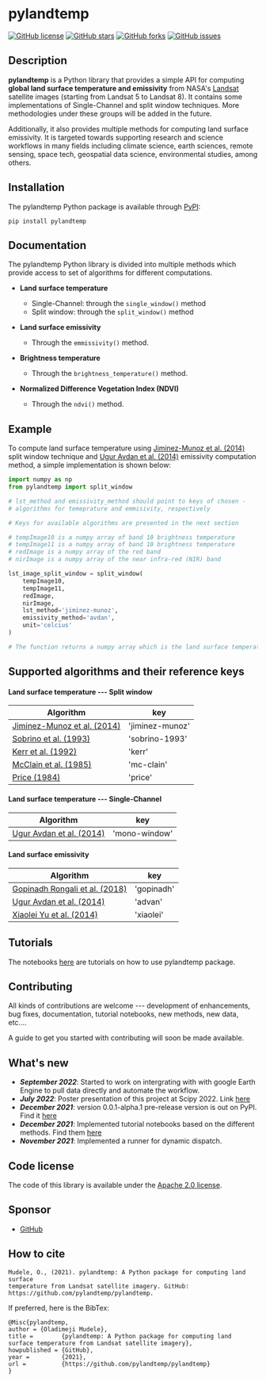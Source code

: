 # pylandtemp

[![GitHub license](https://img.shields.io/github/license/pylandtemp/pylandtemp)](https://github.com/pylandtemp/pylandtemp/blob/master/LICENSE)
[![GitHub stars](https://img.shields.io/github/stars/pylandtemp/pylandtemp)](https://github.com/pylandtemp/pylandtemp/stargazers)
[![GitHub forks](https://img.shields.io/github/forks/pylandtemp/pylandtemp)](https://github.com/pylandtemp/pylandtemp/network)
[![GitHub issues](https://img.shields.io/github/issues/pylandtemp/pylandtemp)](https://github.com/pylandtemp/pylandtemp/issues)

## Description

**pylandtemp** is a Python library that provides a simple API for computing **global land surface temperature and emissivity** from NASA's [Landsat](https://www.usgs.gov/landsat-missions) satellite images (starting from Landsat 5 to Landsat 8). It contains some implementations of Single-Channel and split window techniques. More methodologies under these groups will be added in the future.

Additionally, it also provides multiple methods for computing land surface emissivity. It is targeted towards supporting research and science workflows in many fields including climate science, earth sciences, remote sensing, space tech, geospatial data science, environmental studies, among others.


## Installation

The pylandtemp Python package is available through [PyPI](https://pypi.org/project/pylandtemp/):

```
pip install pylandtemp
```


## Documentation

The pylandtemp Python library is divided into multiple methods which provide access to set of algorithms for different computations.


- **Land surface temperature**

    - Single-Channel: through the `single_window()` method
    - Split window: through the `split_window()` method

- **Land surface emissivity**
    - Through the `emmissivity()` method.

- **Brightness temperature**
    - Through the `brightness_temperature()` method.

- **Normalized Difference Vegetation Index (NDVI)**
    - Through the `ndvi()` method.


## Example

To compute land surface temperature using [Jiminez-Munoz et al. (2014)](https://ieeexplore.ieee.org/abstract/document/6784508/?casa_token=A6cR6LeSSuoAAAAA:eFg3nxZvDTJpEBhvAmOwwJxo9rWy-y3aTdnArzEfbtM1UWUbBLhG9NhmeiQstFLTY8jbsT7x) split window technique and [Ugur Avdan et al. (2014)](https://www.hindawi.com/journals/js/2016/1480307/) emissivity computation method, a simple implementation  is shown below:

```python
import numpy as np
from pylandtemp import split_window

# lst_method and emissivity_method should point to keys of chosen -
# algorithms for temeprature and emmisivity, respectively

# Keys for available algorithms are presented in the next section

# tempImage10 is a numpy array of band 10 brightness temperature 
# tempImage11 is a numpy array of band 10 brightness temperature 
# redImage is a numpy array of the red band
# nirImage is a numpy array of the near infra-red (NIR) band

lst_image_split_window = split_window(
    tempImage10, 
    tempImage11, 
    redImage, 
    nirImage, 
    lst_method='jiminez-munoz', 
    emissivity_method='avdan',
    unit='celcius'
)

# The function returns a numpy array which is the land surface temperature image.
```


## Supported algorithms and their reference keys

#### Land surface temperature --- Split window 

| Algorithm                                                                                                                                                                                  | key             |
| ------------------------------------------------------------------------------------------------------------------------------------------------------------------------------------------ | --------------- |
| [Jiminez-Munoz et al. (2014)](https://ieeexplore.ieee.org/abstract/document/6784508/?casa_token=A6cR6LeSSuoAAAAA:eFg3nxZvDTJpEBhvAmOwwJxo9rWy-y3aTdnArzEfbtM1UWUbBLhG9NhmeiQstFLTY8jbsT7x) | 'jiminez-munoz' |
| [Sobrino et al. (1993)](https://link.springer.com/content/pdf/10.1007/BF02524225.pdf)                                                                                                      | 'sobrino-1993'  |
| [Kerr et al. (1992)](https://www.sciencedirect.com/science/article/abs/pii/003442579290078X)                                                                                               | 'kerr'          |
| [McClain et al. (1985)](https://agupubs.onlinelibrary.wiley.com/doi/abs/10.1029/JC090iC06p11587)                                                                                           | 'mc-clain'      |
| [Price (1984)](https://agupubs.onlinelibrary.wiley.com/doi/abs/10.1029/JD089iD05p07231)                                                                                                    | 'price'         |

#### Land surface temperature --- Single-Channel 

| Algorithm                                                                     | key           |
| ----------------------------------------------------------------------------- | ------------- |
| [Ugur Avdan et al. (2014)](https://www.hindawi.com/journals/js/2016/1480307/) | 'mono-window' |

#### Land surface emissivity 

| Algorithm                                                                                                                                                                                   | key        |
| ------------------------------------------------------------------------------------------------------------------------------------------------------------------------------------------- | ---------- |
| [Gopinadh Rongali et al. (2018)](https://www.researchgate.net/publication/327461405_Split-Window_Algorithm_for_Retrieval_of_Land_Surface_Temperature_Using_Landsat_8_Thermal_Infrared_Data) | 'gopinadh' |
| [Ugur Avdan et al. (2014)](https://www.hindawi.com/journals/js/2016/1480307/)                                                                                                               | 'advan'    |
| [Xiaolei Yu et al. (2014)](https://www.mdpi.com/2072-4292/6/10/9829)                                                                                                                        | 'xiaolei'  |


## Tutorials
The notebooks [here](https://github.com/pylandtemp/pylandtemp/tree/master/tutorials) are tutorials on how to use pylandtemp package.


## Contributing

All kinds of contributions are welcome --- development of enhancements, bug fixes, documentation, tutorial notebooks, new methods, new data, etc.... 

A guide to get you started with contributing will soon be made available.


## What's new
- ***September 2022***: Started to work on intergrating with with google Earth Engine to pull data directly and automate the workflow.
- ***July 2022***: Poster presentation of this project at Scipy 2022. Link [here](https://hub-binder.mybinder.ovh/user/pylandtemp-pylandtemp-45pztpvy/doc/workspaces/auto-w/tree/tutorials)
- ***December 2021***: version 0.0.1-alpha.1 pre-release version is out on PyPI. Find it [here](https://pypi.org/project/pylandtemp/) 
- ***December 2021***: Implemented tutorial notebooks based on the different methods. Find them [here](https://github.com/pylandtemp/pylandtemp/tree/master/tutorials)
- ***November 2021***: Implemented a runner for dynamic dispatch.


## Code license 

The code of this library is available under the [Apache 2.0 license](https://fossa.com/blog/open-source-licenses-101-apache-license-2-0/).


## Sponsor

* [GitHub](https://github.com/sponsors/dimejimudele)


## How to cite

```
Mudele, O., (2021). pylandtemp: A Python package for computing land surface 
temperature from Landsat satellite imagery. GitHub: https://github.com/pylandtemp/pylandtemp.
```

If preferred, here is the BibTex:
```
@Misc{pylandtemp,
author = {Oladimeji Mudele},
title =        {pylandtemp: A Python package for computing land surface temperature from Landsat satellite imagery},
howpublished = {GitHub},
year =         {2021},
url =          {https://github.com/pylandtemp/pylandtemp}
}
```


